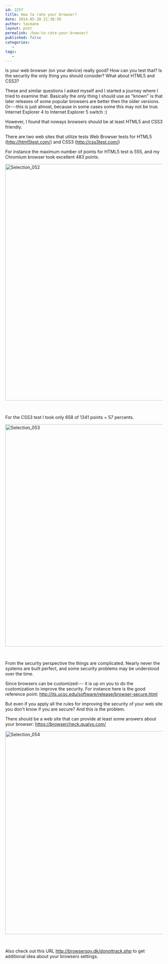 ```yaml
---
id: 2257
title: How to rate your browser?
date: 2014-05-30 21:38:50
author: taimane
layout: post
permalink: /how-to-rate-your-browser/
published: false
categories:
   -
tags:
   -
---
```

Is your web browser (on your device) really good? How can you test that? Is the security the only thing you should consider? What about HTML5 and CSS3?



These and similar questions I asked myself and I started a journey where I tried to examine that. Basically the only thing I should use as "known" is that later releases of some popular browsers are better then the older versions. Or---this is just almost, because in some cases some this may not be true. Internet Explorer 4 to Internet Explorer 5 switch :)



However, I found that noways browsers should be at least HTML5 and CSS3 friendly.



There are two web sites that utilize tests Web Browser tests for HTML5 (<a rel="nofollow" href="http://html5test.com/">http://html5test.com/</a>) and CSS3 (<a rel="nofollow" href="http://css3test.com/">http://css3test.com/</a>)



For instance the maximum number of points for HTML5 test is 555, and my Chromium browser took excellent 483 points.



<a href="https://programming-review.com/wp-content/uploads/2014/05/Selection_052.png"><img class="alignnone wp-image-2263 size-full" src="https://programming-review.com/wp-content/uploads/2014/05/Selection_052.png" alt="Selection_052" width="909" height="757" /></a>



&nbsp;



For the CSS3 test I took only 658 of 1341 points = 57 percents.



<a href="https://programming-review.com/wp-content/uploads/2014/05/Selection_053.png"><img class="alignnone wp-image-2264 size-full" src="https://programming-review.com/wp-content/uploads/2014/05/Selection_053.png" alt="Selection_053" width="1040" height="711" /></a>



&nbsp;



From the security perspective the things are complicated. Nearly never the systems are built perfect, and some security problems may be understood over the time.



Since browsers can be customized--- it is up on you to do the customization to improve the security. For instance here is the good reference point: http://its.ucsc.edu/software/release/browser-secure.html



But even if you apply all the rules for improving the security of your web site you don't know if you are secure? And this is the problem.



There should be a web site that can provide at least some answers about your browser: https://browsercheck.qualys.com/



<a href="https://programming-review.com/wp-content/uploads/2014/05/Selection_054.png"><img class="alignnone size-full wp-image-2265" src="https://programming-review.com/wp-content/uploads/2014/05/Selection_054.png" alt="Selection_054" width="1016" height="650" /></a>



&nbsp;



Also check out this URL http://browserspy.dk/donottrack.php to get additional idea about your browsers settings.




